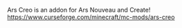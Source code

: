 Ars Creo is an addon for Ars Nouveau and Create!
https://www.curseforge.com/minecraft/mc-mods/ars-creo